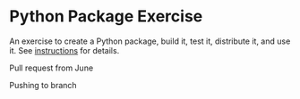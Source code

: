 # Python Package Exercise

An exercise to create a Python package, build it, test it, distribute it, and use it. See [instructions](./instructions.md) for details.

Pull request from June

Pushing to branch